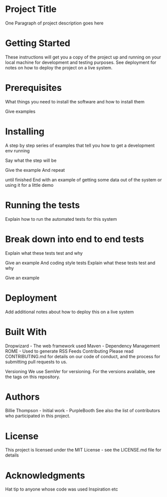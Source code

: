 # Project Title
One Paragraph of project description goes here

# Getting Started
These instructions will get you a copy of the project up and running on your local machine for development and testing purposes. See deployment for notes on how to deploy the project on a live system.

# Prerequisites
What things you need to install the software and how to install them

Give examples
# Installing
A step by step series of examples that tell you how to get a development env running

Say what the step will be

Give the example
And repeat

until finished
End with an example of getting some data out of the system or using it for a little demo

# Running the tests
Explain how to run the automated tests for this system

# Break down into end to end tests
Explain what these tests test and why

Give an example
And coding style tests
Explain what these tests test and why

Give an example
# Deployment
Add additional notes about how to deploy this on a live system

# Built With
Dropwizard - The web framework used
Maven - Dependency Management
ROME - Used to generate RSS Feeds
Contributing
Please read CONTRIBUTING.md for details on our code of conduct, and the process for submitting pull requests to us.

Versioning
We use SemVer for versioning. For the versions available, see the tags on this repository.

# Authors
Billie Thompson - Initial work - PurpleBooth
See also the list of contributors who participated in this project.

# License
This project is licensed under the MIT License - see the LICENSE.md file for details

# Acknowledgments
Hat tip to anyone whose code was used
Inspiration
etc
